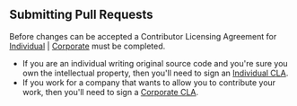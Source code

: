 ## Submitting Pull Requests

Before changes can be accepted a Contributor Licensing Agreement for  [Individual](https://forms.gle/XZJvzw2JyqqJH6HN9) |  [Corporate](https://forms.gle/csDh6Uxewrqxc2oc8) must be completed.

 * If you are an individual writing original source code and you're sure you own the intellectual property, then you'll need to sign an [Individual CLA](https://forms.gle/XZJvzw2JyqqJH6HN9).
 * If you work for a company that wants to allow you to contribute your work, then you'll need to sign a [Corporate CLA](https://forms.gle/csDh6Uxewrqxc2oc8).
